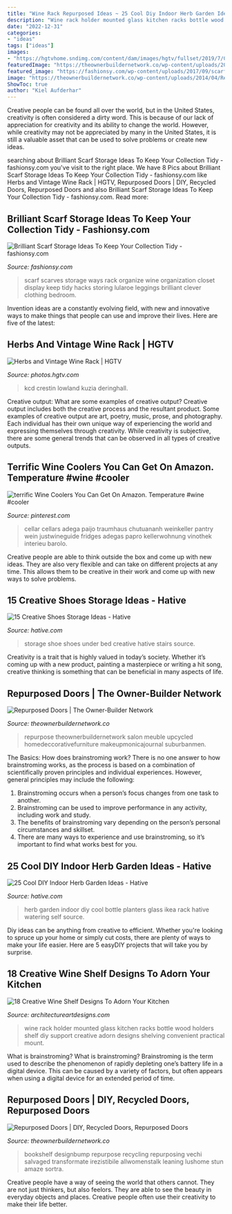 ```yaml
---
title: "Wine Rack Repurposed Ideas ~ 25 Cool Diy Indoor Herb Garden Ideas"
description: "Wine rack holder mounted glass kitchen racks bottle wood holders shelf diy support creative adorn designs shelving convenient practical mount"
date: "2022-12-31"
categories:
- "ideas"
tags: ["ideas"]
images:
- "https://hgtvhome.sndimg.com/content/dam/images/hgtv/fullset/2019/7/0/DOTY2019_Kristina-Crestin_Lowland-Farm_15.jpg.rend.hgtvcom.966.1288.suffix/1561990705054.jpeg"
featuredImage: "https://theownerbuildernetwork.co/wp-content/uploads/2014/04/Repurposed_Doors13.jpg"
featured_image: "https://fashionsy.com/wp-content/uploads/2017/09/scarf-storage-4.jpg"
image: "https://theownerbuildernetwork.co/wp-content/uploads/2014/04/Repurposed_Doors16.jpg"
ShowToc: true
author: "Kiel Aufderhar"
---
```



Creative people can be found all over the world, but in the United States, creativity is often considered a dirty word. This is because of our lack of appreciation for creativity and its ability to change the world. However, while creativity may not be appreciated by many in the United States, it is still a valuable asset that can be used to solve problems or create new ideas.

	

		
searching about Brilliant Scarf Storage Ideas To Keep Your Collection Tidy - fashionsy.com you've visit to the right place. We have 8 Pics about Brilliant Scarf Storage Ideas To Keep Your Collection Tidy - fashionsy.com like Herbs and Vintage Wine Rack | HGTV, Repurposed Doors | DIY, Recycled Doors, Repurposed Doors and also Brilliant Scarf Storage Ideas To Keep Your Collection Tidy - fashionsy.com. Read more:
		
    
## Brilliant Scarf Storage Ideas To Keep Your Collection Tidy - Fashionsy.com

<img loading=lazy src="https://fashionsy.com/wp-content/uploads/2017/09/scarf-storage-4.jpg" onerror="this.onerror=null;this.src='https://tse3.mm.bing.net/th?id=OIP.yrYinIHC3BrPuMknTs6rWQHaNn&amp;pid=15.1';" alt="Brilliant Scarf Storage Ideas To Keep Your Collection Tidy - fashionsy.com">

_Source: fashionsy.com_

>scarf scarves storage ways rack organize wine organization closet display keep tidy hacks storing lularoe leggings brilliant clever clothing bedroom. 

	

Invention ideas are a constantly evolving field, with new and innovative ways to make things that people can use and improve their lives. Here are five of the latest:

    
## Herbs And Vintage Wine Rack | HGTV

<img loading=lazy src="https://hgtvhome.sndimg.com/content/dam/images/hgtv/fullset/2019/7/0/DOTY2019_Kristina-Crestin_Lowland-Farm_15.jpg.rend.hgtvcom.966.1288.suffix/1561990705054.jpeg" onerror="this.onerror=null;this.src='https://tse1.mm.bing.net/th?id=OIP.Ss3cMvjcsxDuhQvLsCeDqQHaJ4&amp;pid=15.1';" alt="Herbs and Vintage Wine Rack | HGTV">

_Source: photos.hgtv.com_

>kcd crestin lowland kuzia deringhall. 

	

Creative output: What are some examples of creative output?
Creative output includes both the creative process and the resultant product. Some examples of creative output are art, poetry, music, prose, and photography. Each individual has their own unique way of experiencing the world and expressing themselves through creativity. While creativity is subjective, there are some general trends that can be observed in all types of creative outputs.

    
## Terrific Wine Coolers You Can Get On Amazon. Temperature #wine #cooler

<img loading=lazy src="https://i.pinimg.com/736x/90/03/6a/90036aa3235c2dab64ab9fb894efe760.jpg" onerror="this.onerror=null;this.src='https://tse1.mm.bing.net/th?id=OIP.gCZG18aH8xm5eByqjzZYvAHaKX&amp;pid=15.1';" alt="terrific Wine Coolers You Can Get On Amazon. Temperature #wine #cooler">

_Source: pinterest.com_

>cellar cellars adega paijo traumhaus chutuananh weinkeller pantry wein justwineguide fridges adegas papro kellerwohnung vinothek interieu barolo. 

	

Creative people are able to think outside the box and come up with new ideas. They are also very flexible and can take on different projects at any time. This allows them to be creative in their work and come up with new ways to solve problems.

    
## 15 Creative Shoes Storage Ideas - Hative

<img loading=lazy src="https://hative.com/wp-content/uploads/2014/11/shoes-storage-ideas/9-under-bed-shoe-storage.jpg" onerror="this.onerror=null;this.src='https://tse1.mm.bing.net/th?id=OIP.CcESaHrYLJyXdwEgDSzgPQHaGi&amp;pid=15.1';" alt="15 Creative Shoes Storage Ideas - Hative">

_Source: hative.com_

>storage shoe shoes under bed creative hative stairs source. 

	

Creativity is a trait that is highly valued in today’s society. Whether it’s coming up with a new product, painting a masterpiece or writing a hit song, creative thinking is something that can be beneficial in many aspects of life.

    
## Repurposed Doors | The Owner-Builder Network

<img loading=lazy src="https://theownerbuildernetwork.co/wp-content/uploads/2014/04/Repurposed_Doors13.jpg" onerror="this.onerror=null;this.src='https://tse2.mm.bing.net/th?id=OIP.AQHhDyLyEJF8kZOfW6DeEAHaLE&amp;pid=15.1';" alt="Repurposed Doors | The Owner-Builder Network">

_Source: theownerbuildernetwork.co_

>repurpose theownerbuildernetwork salon meuble upcycled homedeccorativefurniture makeupmonicajournal suburbanmen. 

	

The Basics: How does brainstroming work?
There is no one answer to how brainstroming works, as the process is based on a combination of scientifically proven principles and individual experiences. However, general principles may include the following:
1. Brainstroming occurs when a person’s focus changes from one task to another.
2. Brainstroming can be used to improve performance in any activity, including work and study.
3. The benefits of brainstroming vary depending on the person’s personal circumstances and skillset.
4. There are many ways to experience and use brainstroming, so it’s important to find what works best for you.

    
## 25 Cool DIY Indoor Herb Garden Ideas - Hative

<img loading=lazy src="https://hative.com/wp-content/uploads/2014/11/indoor-garden/8-indoor-herb-garden-ikea-wine-rack.jpg" onerror="this.onerror=null;this.src='https://tse4.mm.bing.net/th?id=OIP.9tzui6D6x4a6r54zKx9KoAHaLD&amp;pid=15.1';" alt="25 Cool DIY Indoor Herb Garden Ideas - Hative">

_Source: hative.com_

>herb garden indoor diy cool bottle planters glass ikea rack hative watering self source. 

	

Diy ideas can be anything from creative to efficient. Whether you're looking to spruce up your home or simply cut costs, there are plenty of ways to make your life easier. Here are 5 easyDIY projects that will take you by surprise.

    
## 18 Creative Wine Shelf Designs To Adorn Your Kitchen

<img loading=lazy src="https://www.architectureartdesigns.com/wp-content/uploads/2016/11/12-45.jpg" onerror="this.onerror=null;this.src='https://tse4.mm.bing.net/th?id=OIP.TVOlewfuJxsuaWDKo1jMYgHaLT&amp;pid=15.1';" alt="18 Creative Wine Shelf Designs To Adorn Your Kitchen">

_Source: architectureartdesigns.com_

>wine rack holder mounted glass kitchen racks bottle wood holders shelf diy support creative adorn designs shelving convenient practical mount. 

	

What is brainstroming?
What is brainstroming? Brainstroming is the term used to describe the phenomenon of rapidly depleting one’s battery life in a digital device. This can be caused by a variety of factors, but often appears when using a digital device for an extended period of time.

    
## Repurposed Doors | DIY, Recycled Doors, Repurposed Doors

<img loading=lazy src="https://theownerbuildernetwork.co/wp-content/uploads/2014/04/Repurposed_Doors16.jpg" onerror="this.onerror=null;this.src='https://tse4.mm.bing.net/th?id=OIP.sNHXAYmNnQ6y2j6jXzPYpwHaLF&amp;pid=15.1';" alt="Repurposed Doors | DIY, Recycled Doors, Repurposed Doors">

_Source: theownerbuildernetwork.co_

>bookshelf designbump repurpose recycling repurposing vechi salvaged transformate irezistibile allwomenstalk leaning lushome stun amaze sortra. 

	

Creative people have a way of seeing the world that others cannot. They are not just thinkers, but also feelors. They are able to see the beauty in everyday objects and places. Creative people often use their creativity to make their life better.


